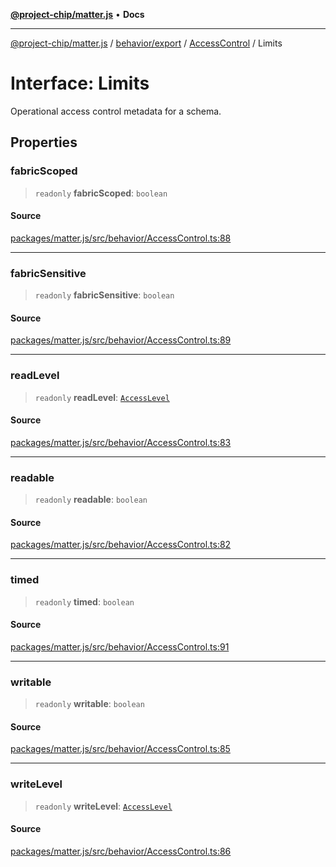 [**@project-chip/matter.js**](../../../../../README.md) • **Docs**

***

[@project-chip/matter.js](../../../../../modules.md) / [behavior/export](../../../README.md) / [AccessControl](../README.md) / Limits

# Interface: Limits

Operational access control metadata for a schema.

## Properties

### fabricScoped

> `readonly` **fabricScoped**: `boolean`

#### Source

[packages/matter.js/src/behavior/AccessControl.ts:88](https://github.com/project-chip/matter.js/blob/7a8cbb56b87d4ccf34bec5a9a95ab40a1711324f/packages/matter.js/src/behavior/AccessControl.ts#L88)

***

### fabricSensitive

> `readonly` **fabricSensitive**: `boolean`

#### Source

[packages/matter.js/src/behavior/AccessControl.ts:89](https://github.com/project-chip/matter.js/blob/7a8cbb56b87d4ccf34bec5a9a95ab40a1711324f/packages/matter.js/src/behavior/AccessControl.ts#L89)

***

### readLevel

> `readonly` **readLevel**: [`AccessLevel`](../../../../../cluster/export/enumerations/AccessLevel.md)

#### Source

[packages/matter.js/src/behavior/AccessControl.ts:83](https://github.com/project-chip/matter.js/blob/7a8cbb56b87d4ccf34bec5a9a95ab40a1711324f/packages/matter.js/src/behavior/AccessControl.ts#L83)

***

### readable

> `readonly` **readable**: `boolean`

#### Source

[packages/matter.js/src/behavior/AccessControl.ts:82](https://github.com/project-chip/matter.js/blob/7a8cbb56b87d4ccf34bec5a9a95ab40a1711324f/packages/matter.js/src/behavior/AccessControl.ts#L82)

***

### timed

> `readonly` **timed**: `boolean`

#### Source

[packages/matter.js/src/behavior/AccessControl.ts:91](https://github.com/project-chip/matter.js/blob/7a8cbb56b87d4ccf34bec5a9a95ab40a1711324f/packages/matter.js/src/behavior/AccessControl.ts#L91)

***

### writable

> `readonly` **writable**: `boolean`

#### Source

[packages/matter.js/src/behavior/AccessControl.ts:85](https://github.com/project-chip/matter.js/blob/7a8cbb56b87d4ccf34bec5a9a95ab40a1711324f/packages/matter.js/src/behavior/AccessControl.ts#L85)

***

### writeLevel

> `readonly` **writeLevel**: [`AccessLevel`](../../../../../cluster/export/enumerations/AccessLevel.md)

#### Source

[packages/matter.js/src/behavior/AccessControl.ts:86](https://github.com/project-chip/matter.js/blob/7a8cbb56b87d4ccf34bec5a9a95ab40a1711324f/packages/matter.js/src/behavior/AccessControl.ts#L86)
